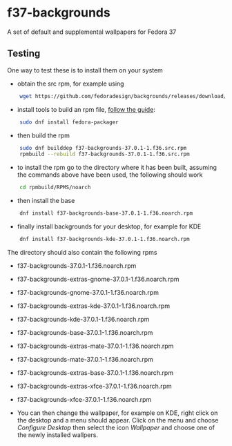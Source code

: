 # f37-backgrounds
A set of default and supplemental wallpapers for Fedora 37

## Testing

One way to test these is to install them on your system
* obtain the src rpm, for example using
```bash
    wget https://github.com/fedoradesign/backgrounds/releases/download/v37.0.1/f37-backgrounds-37.0.1-1.f36.src.rpm
```
* install tools to build an rpm file, [follow the guide](https://fedoramagazine.org/how-rpm-packages-are-made-the-source-rpm/):
```bash
    sudo dnf install fedora-packager
```    
* then build the rpm
```bash
    sudo dnf builddep f37-backgrounds-37.0.1-1.f36.src.rpm
    rpmbuild --rebuild f37-backgrounds-37.0.1-1.f36.src.rpm
```
* to install the rpm go to the directory where it has been built, assuming the commands above have been used, the following should work
```bash
    cd rpmbuild/RPMS/noarch
```
* then install the base
```bash    
    dnf install f37-backgrounds-base-37.0.1-1.f36.noarch.rpm
```
* finally install backgrounds for your desktop, for example for KDE 
```bash
    dnf install f37-backgrounds-kde-37.0.1-1.f36.noarch.rpm
```

The directory should also contain the following rpms

   * f37-backgrounds-37.0.1-1.f36.noarch.rpm              
   * f37-backgrounds-extras-gnome-37.0.1-1.f36.noarch.rpm  
   * f37-backgrounds-gnome-37.0.1-1.f36.noarch.rpm
   * f37-backgrounds-extras-kde-37.0.1-1.f36.noarch.rpm    
   * f37-backgrounds-kde-37.0.1-1.f36.noarch.rpm
   * f37-backgrounds-base-37.0.1-1.f36.noarch.rpm         
   * f37-backgrounds-extras-mate-37.0.1-1.f36.noarch.rpm   
   * f37-backgrounds-mate-37.0.1-1.f36.noarch.rpm
   * f37-backgrounds-extras-base-37.0.1-1.f36.noarch.rpm  
   * f37-backgrounds-extras-xfce-37.0.1-1.f36.noarch.rpm   
   * f37-backgrounds-xfce-37.0.1-1.f36.noarch.rpm

* You can then change the wallpaper, for example on KDE, right click on the desktop and a menu should appear. Click on the menu and choose *Configure Desktop* then select the icon *Wallpaper* and choose one of the newly installed wallpers.
   
